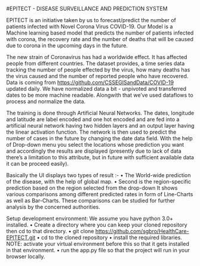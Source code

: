 #EPITECT - DISEASE SURVEILLANCE AND PREDICTION SYSTEM

EPITECT is an initiative taken by us to forecast/predict the number of patients infected with Novel Corona Virus COVID-19.
Our Model is a Machine learning based model that predicts the number of patients infected with corona, the recovery rate and the number of deaths that will be caused due to corona in the upcoming days in the future.

The new strain of Coronavirus has had a worldwide effect. It has affected people from different countries. The dataset provides, a time series data tracking the number of people effected by the virus, how many deaths has the virus caused and the number of reported people who have recovered.
Data is coming from https://github.com/CSSEGISandData/COVID-19 updated daily. We have normalized data a bit - unpivoted and transferred dates to be more machine readable. Alongwith that we’ve used dataflows to process and normalize the data.

The training is done through Artificial Neural Networks. The dates, longitude and latitude are label encoded and one hot encoded and are fed into a artificial neural network having two hidden layers and an output layer having the linear activation function.
The network is then used to predict the number of cases in the future by changing the date data field.
With the help of Drop-down menu you select the locations whose prediction you want and accordingly the results are displayed (presently due to lack of data there’s a limitation to this attribute, but in future with sufficient available data it can be proceed easily).

Basically the UI displays two types of result :-
•	The World-wide prediction of the disease, with the help of global map.
•	Second is the region-specific prediction based on the region selected from the drop-down
It shows various comparisons among different predicted rates in form of Line-Charts as well as Bar-Charts.
These comparisons can be studied for further analysis by the concerned authorities.

Setup development environment:
We assume you have python 3.0+ installed.
•	Create a directory where you can keep your cloned repository then cd to that directory.
•	git clone https://github.com/sgbro/HealthCare-EPITECT.git
•	cd to the cloned repository
•	install the required libraries.
NOTE: activate your virtual environment before this so that it gets installed in that environment.
•	run the app.py file so that the project will run in your browser locally.


